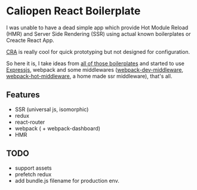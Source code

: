 # Caliopen React Boilerplate

I was unable to have a dead simple app which provide Hot Module Reload (HMR) and Server Side
Rendering (SSR) using actual known boilerplates or Creacte React App.

[CRA](https://github.com/facebookincubator/create-react-app) is really cool for quick prototyping
but not designed for configuration.

So here it is, I take ideas from [all of those boilerplates](http://andrewhfarmer.com/starter-project/)
and started to use [Expressjs](http://expressjs.com/), webpack and some middlewares
([webpack-dev-middleware](https://github.com/webpack/webpack-dev-middleware),
[webpack-hot-middleware](https://github.com/glenjamin/webpack-hot-middleware), a home made ssr
middleware), that's all.

## Features

* SSR (universal js, isomorphic)
* redux
* react-router
* webpack ( + webpack-dashboard)
* HMR

## TODO

* support assets
* prefetch redux
* add bundle.js filename for production env.
